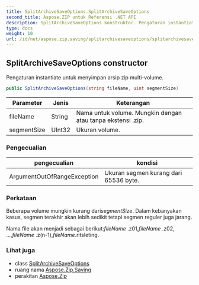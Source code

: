 ```yaml
---
title: SplitArchiveSaveOptions.SplitArchiveSaveOptions
second_title: Aspose.ZIP untuk Referensi .NET API
description: SplitArchiveSaveOptions konstruktor. Pengaturan instantiate untuk menyimpan arsip zip multivolume.
type: docs
weight: 10
url: /id/net/aspose.zip.saving/splitarchivesaveoptions/splitarchivesaveoptions/
---
```

## SplitArchiveSaveOptions constructor

Pengaturan instantiate untuk menyimpan arsip zip multi-volume.

```csharp
public SplitArchiveSaveOptions(string fileName, uint segmentSize)
```

| Parameter | Jenis | Keterangan |
| --- | --- | --- |
| fileName | String | Nama untuk volume. Mungkin dengan atau tanpa ekstensi .zip. |
| segmentSize | UInt32 | Ukuran volume. |

### Pengecualian

| pengecualian | kondisi |
| --- | --- |
| ArgumentOutOfRangeException | Ukuran segmen kurang dari 65536 byte. |

### Perkataan

Beberapa volume mungkin kurang dari*segmentSize*. Dalam kebanyakan kasus, segmen terakhir akan lebih sedikit tetapi segmen reguler juga jarang.

Nama file akan menjadi sebagai berikut:*fileName* .z01,*fileName* .z02, ...,*fileName* .z(n-1),*fileName*.ritsleting.

### Lihat juga

* class [SplitArchiveSaveOptions](../)
* ruang nama [Aspose.Zip.Saving](../../splitarchivesaveoptions/)
* perakitan [Aspose.Zip](../../../)


